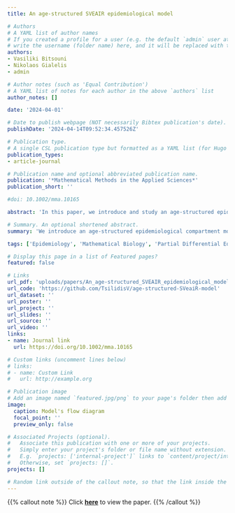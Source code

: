 ```yaml
---
title: An age-structured SVEAIR epidemiological model

# Authors
# A YAML list of author names
# If you created a profile for a user (e.g. the default `admin` user at `content/authors/admin/`), 
# write the username (folder name) here, and it will be replaced with their full name and linked to their profile.
authors:
- Vasiliki Bitsouni
- Nikolaos Gialelis
- admin

# Author notes (such as 'Equal Contribution')
# A YAML list of notes for each author in the above `authors` list
author_notes: []

date: '2024-04-01'

# Date to publish webpage (NOT necessarily Bibtex publication's date).
publishDate: '2024-04-14T09:52:34.457526Z'

# Publication type.
# A single CSL publication type but formatted as a YAML list (for Hugo requirements).
publication_types:
- article-journal

# Publication name and optional abbreviated publication name.
publication: '*Mathematical Methods in the Applied Sciences*'
publication_short: ''

#doi: 10.1002/mma.10165

abstract: 'In this paper, we introduce and study an age-structured epidemiological compartment model and its respective problem, applied but not limited to the COVID-19 pandemic, in order to investigate the role of the age of the individuals in the evolution of epidemiological phenomena. We investigate the well-posedness of the model, as well as the global dynamics of it in the sense of basic reproduction number via constructing Lyapunov functions.'

# Summary. An optional shortened abstract.
summary: 'We introduce an age-structured epidemiological compartment model and we analytically investigate its well-posedness and global stability.'

tags: ['Epidemiology', 'Mathematical Biology', 'Partial Differential Equations']

# Display this page in a list of Featured pages?
featured: false

# Links
url_pdf: 'uploads/papers/An_age‐structured_SVEAIR_epidemiological_model_Math_Methods_in_App_Sciences_2024.pdf'
url_code: 'https://github.com/TsilidisV/age-structured-SVeaiR-model'
url_dataset: ''
url_poster: ''
url_project: ''
url_slides: ''
url_source: ''
url_video: ''
links:
- name: Journal link
  url: https://doi.org/10.1002/mma.10165

# Custom links (uncomment lines below)
# links:
# - name: Custom Link
#   url: http://example.org

# Publication image
# Add an image named `featured.jpg/png` to your page's folder then add a caption below.
image:
  caption: Model's flow diagram
  focal_point: ''
  preview_only: false

# Associated Projects (optional).
#   Associate this publication with one or more of your projects.
#   Simply enter your project's folder or file name without extension.
#   E.g. `projects: ['internal-project']` links to `content/project/internal-project/index.md`.
#   Otherwise, set `projects: []`.
projects: []

# Random link outside of the callout note, so that the link inside the callout note can work.
---
```

[](https://doi.org/10.1002/mma.10165)

{{% callout note %}}
Click **[here](https://doi.org/10.1002/mma.10165)** to view the paper.
{{% /callout %}}
